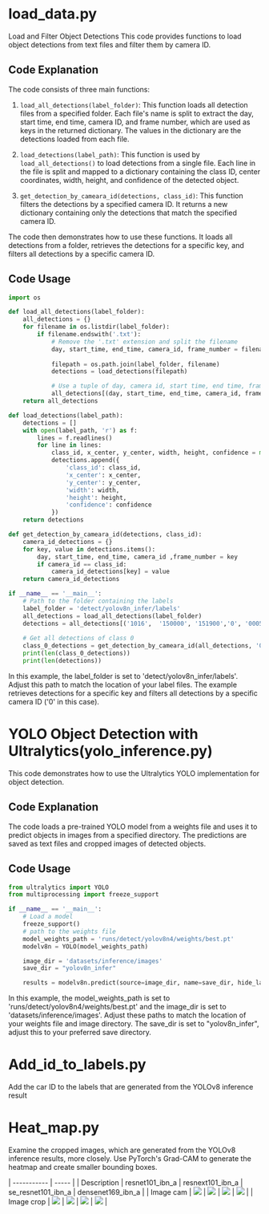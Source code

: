# load_data.py
Load and Filter Object Detections 
This code provides functions to load object detections from text files and filter them by camera ID.

## Code Explanation

The code consists of three main functions:

1. `load_all_detections(label_folder)`: This function loads all detection files from a specified folder. Each file's name is split to extract the day, start time, end time, camera ID, and frame number, which are used as keys in the returned dictionary. The values in the dictionary are the detections loaded from each file.

2. `load_detections(label_path)`: This function is used by `load_all_detections()` to load detections from a single file. Each line in the file is split and mapped to a dictionary containing the class ID, center coordinates, width, height, and confidence of the detected object.

3. `get_detection_by_cameara_id(detections, class_id)`: This function filters the detections by a specified camera ID. It returns a new dictionary containing only the detections that match the specified camera ID.

The code then demonstrates how to use these functions. It loads all detections from a folder, retrieves the detections for a specific key, and filters all detections by a specific camera ID.

## Code Usage

```python
import os

def load_all_detections(label_folder):
    all_detections = {}
    for filename in os.listdir(label_folder):
        if filename.endswith('.txt'):
            # Remove the '.txt' extension and split the filename
            day, start_time, end_time, camera_id, frame_number = filename[:-4].split('_')
            
            filepath = os.path.join(label_folder, filename)
            detections = load_detections(filepath)

            # Use a tuple of day, camera id, start time, end time, frame number as the key
            all_detections[(day, start_time, end_time, camera_id, frame_number)] = detections
    return all_detections

def load_detections(label_path):
    detections = []
    with open(label_path, 'r') as f:
        lines = f.readlines()
        for line in lines:
            class_id, x_center, y_center, width, height, confidence = map(float, line.strip().split())
            detections.append({
                'class_id': class_id,
                'x_center': x_center,
                'y_center': y_center,
                'width': width,
                'height': height,
                'confidence': confidence
            })
    return detections

def get_detection_by_cameara_id(detections, class_id):
    camera_id_detections = {}
    for key, value in detections.items():
        day, start_time, end_time, camera_id ,frame_number = key
        if camera_id == class_id:
            camera_id_detections[key] = value
    return camera_id_detections

if __name__ == '__main__':
    # Path to the folder containing the labels
    label_folder = 'detect/yolov8n_infer/labels' 
    all_detections = load_all_detections(label_folder)
    detections = all_detections[('1016',  '150000', '151900','0', '00059')]
    
    # Get all detections of class 0
    class_0_detections = get_detection_by_cameara_id(all_detections, '0')
    print(len(class_0_detections))
    print(len(detections))
```

In this example, the label_folder is set to 'detect/yolov8n_infer/labels'. Adjust this path to match the location of your label files. The example retrieves detections for a specific key and filters all detections by a specific camera ID ('0' in this case).

# YOLO Object Detection with Ultralytics(yolo_inference.py)

This code demonstrates how to use the Ultralytics YOLO implementation for object detection.

## Code Explanation

The code loads a pre-trained YOLO model from a weights file and uses it to predict objects in images from a specified directory. The predictions are saved as text files and cropped images of detected objects.

## Code Usage

```python
from ultralytics import YOLO
from multiprocessing import freeze_support

if __name__ == '__main__':
    # Load a model
    freeze_support()
    # path to the weights file
    model_weights_path = 'runs/detect/yolov8n4/weights/best.pt'
    modelv8n = YOLO(model_weights_path)

    image_dir = 'datasets/inference/images'
    save_dir = "yolov8n_infer"

    results = modelv8n.predict(source=image_dir, name=save_dir, hide_labels=True, save_txt=True, save_conf=True, save_crop=True, save=True)
```
In this example, the model_weights_path is set to 'runs/detect/yolov8n4/weights/best.pt' and the image_dir is set to 'datasets/inference/images'. Adjust these paths to match the location of your weights file and image directory. The save_dir is set to "yolov8n_infer", adjust this to your preferred save directory.

# Add_id_to_labels.py
Add the car ID to the labels that are generated from the YOLOv8 inference result

# Heat_map.py
Examine the cropped images, which are generated from the YOLOv8 inference results, more closely. Use PyTorch's Grad-CAM to generate the heatmap and create smaller bounding boxes.

| ----------- | ----- |
| Description | resnet101_ibn_a | resnext101_ibn_a | se_resnet101_ibn_a | densenet169_ibn_a |
| Image cam | ![](https://github.com/Yang-Shun-Yu/AICUP_tool/blob/master/resnet101_ibn_a_modified_car/1016_150000_151900_0_001645_cam.jpg) | ![](https://github.com/Yang-Shun-Yu/AICUP_tool/blob/master/resnext101_ibn_a_modified_car_look/1016_150000_151900_0_001645_cam.jpg) | ![](https://github.com/Yang-Shun-Yu/AICUP_tool/blob/master/se_resnet101_ibn_a_modified_car/1016_150000_151900_0_001645_cam.jpg) | ![](https://github.com/Yang-Shun-Yu/AICUP_tool/blob/master/densenet169_ibn_a_modified_car/1016_150000_151900_0_001645_cam.jpg) |
| Image crop | ![](https://github.com/Yang-Shun-Yu/AICUP_tool/blob/master/resnet101_ibn_a_modified_car/1016_150000_151900_0_001645.jpg) | ![](url_of_your_image_here) | ![](url_of_your_image_here) | ![](url_of_your_image_here) |

